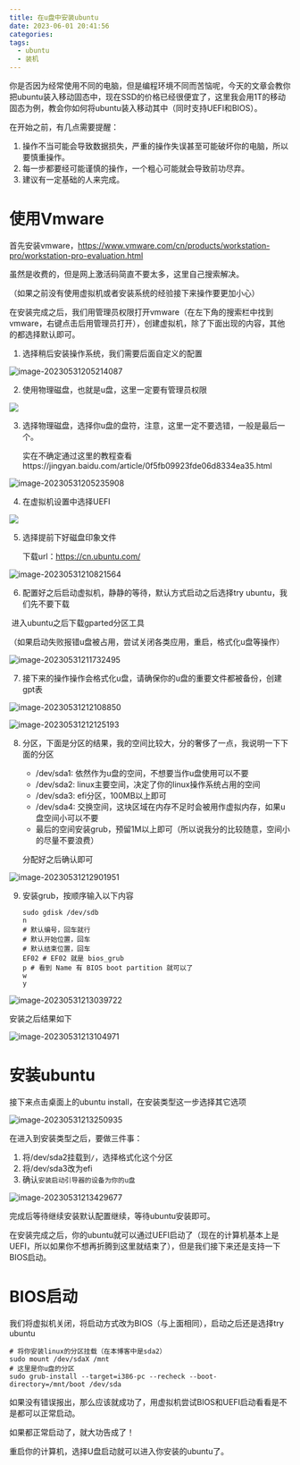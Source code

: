 ```yaml
---
title: 在u盘中安装ubuntu
date: 2023-06-01 20:41:56
categories:
tags:
  - ubuntu
  - 装机
---
```


你是否因为经常使用不同的电脑，但是编程环境不同而苦恼呢，今天的文章会教你把ubuntu装入移动固态中，现在SSD的价格已经很便宜了，这里我会用1T的移动固态为例，教会你如何将ubuntu装入移动其中（同时支持UEFI和BIOS）。

在开始之前，有几点需要提醒：

1. 操作不当可能会导致数据损失，严重的操作失误甚至可能破坏你的电脑，所以要慎重操作。
2. 每一步都要经可能谨慎的操作，一个粗心可能就会导致前功尽弃。
3. 建议有一定基础的人来完成。

# 使用Vmware

首先安装vmware，https://www.vmware.com/cn/products/workstation-pro/workstation-pro-evaluation.html

虽然是收费的，但是网上激活码简直不要太多，这里自己搜索解决。

（如果之前没有使用虚拟机或者安装系统的经验接下来操作要更加小心）

在安装完成之后，我们用管理员权限打开vmware（在左下角的搜索栏中找到vmware，右键点击后用管理员打开），创建虚拟机，除了下面出现的内容，其他的都选择默认即可。

1. 选择稍后安装操作系统，我们需要后面自定义的配置

![image-20230531205214087](https://skynesserblog.oss-cn-hangzhou.aliyuncs.com/img/image-20230531205214087.png)

2. 使用物理磁盘，也就是u盘，这里一定要有管理员权限



![](https://skynesserblog.oss-cn-hangzhou.aliyuncs.com/img/image-20230531205235908.png)

3. 选择物理磁盘，选择你u盘的盘符，注意，这里一定不要选错，一般是最后一个。

   实在不确定通过这里的教程查看https://jingyan.baidu.com/article/0f5fb09923fde06d8334ea35.html

![image-20230531205235908](https://skynesserblog.oss-cn-hangzhou.aliyuncs.com/img/image-20230531205330556.png)

4. 在虚拟机设置中选择UEFI

![](https://skynesserblog.oss-cn-hangzhou.aliyuncs.com/img/image-20230531205417235.png)

5. 选择提前下好磁盘印象文件

   下载url：https://cn.ubuntu.com/

![image-20230531210821564](https://skynesserblog.oss-cn-hangzhou.aliyuncs.com/img/image-20230531210821564.png)

6. 配置好之后启动虚拟机，静静的等待，默认方式启动之后选择try ubuntu，我们先不要下载

​	进入ubuntu之后下载gparted分区工具

​	（如果启动失败报错u盘被占用，尝试关闭各类应用，重启，格式化u盘等操作）

![image-20230531211732495](https://skynesserblog.oss-cn-hangzhou.aliyuncs.com/img/image-20230531211732495.png)

7. 接下来的操作操作会格式化u盘，请确保你的u盘的重要文件都被备份，创建gpt表

![image-20230531212108850](https://skynesserblog.oss-cn-hangzhou.aliyuncs.com/img/image-20230531212108850.png)

![image-20230531212125193](https://skynesserblog.oss-cn-hangzhou.aliyuncs.com/img/image-20230531212125193.png)

8. 分区，下面是分区的结果，我的空间比较大，分的奢侈了一点，我说明一下下面的分区

   - /dev/sda1: 依然作为u盘的空间，不想要当作u盘使用可以不要
   - /dev/sda2: linux主要空间，决定了你的linux操作系统占用的空间
   - /dev/sda3:  efi分区，100MB以上即可
   - /dev/sda4: 交换空间，这块区域在内存不足时会被用作虚拟内存，如果u盘空间小可以不要
   - 最后的空间安装grub，预留1M以上即可（所以说我分的比较随意，空间小的尽量不要浪费）

   分配好之后确认即可

![image-20230531212901951](https://skynesserblog.oss-cn-hangzhou.aliyuncs.com/img/image-20230531212901951.png)

9. 安装grub，按顺序输入以下内容

   ```shell
   sudo gdisk /dev/sdb
   n
   # 默认编号，回车就行
   # 默认开始位置，回车
   # 默认结束位置，回车
   EF02 # EF02 就是 bios_grub
   p # 看到 Name 有 BIOS boot partition 就可以了
   w
   y
   ```

   

![image-20230531213039722](https://skynesserblog.oss-cn-hangzhou.aliyuncs.com/img/image-20230531213039722.png)

安装之后结果如下

![image-20230531213104971](https://skynesserblog.oss-cn-hangzhou.aliyuncs.com/img/image-20230531213104971.png)

# 安装ubuntu

接下来点击桌面上的ubuntu install，在安装类型这一步选择其它选项

![image-20230531213250935](https://skynesserblog.oss-cn-hangzhou.aliyuncs.com/img/image-20230531213250935.png)

在进入到安装类型之后，要做三件事：

1. 将/dev/sda2挂载到`/`，选择格式化这个分区
2. 将/dev/sda3改为efi
3. 确认`安装启动引导器的设备为你的u盘`

![image-20230531213429677](https://skynesserblog.oss-cn-hangzhou.aliyuncs.com/img/image-20230531213429677.png)

完成后等待继续安装默认配置继续，等待ubuntu安装即可。

在安装完成之后，你的ubuntu就可以通过UEFI启动了（现在的计算机基本上是UEFI，所以如果你不想再折腾到这里就结束了），但是我们接下来还是支持一下BIOS启动。

# BIOS启动

我们将虚拟机关闭，将启动方式改为BIOS（与上面相同），启动之后还是选择try ubuntu

```shell
# 将你安装linux的分区挂载（在本博客中是sda2）
sudo mount /dev/sdaX /mnt
# 这里是你u盘的分区
sudo grub-install --target=i386-pc --recheck --boot-directory=/mnt/boot /dev/sda
```

如果没有错误报出，那么应该就成功了，用虚拟机尝试BIOS和UEFI启动看看是不是都可以正常启动。

如果都正常启动了，就大功告成了！

重启你的计算机，选择U盘启动就可以进入你安装的ubuntu了。

